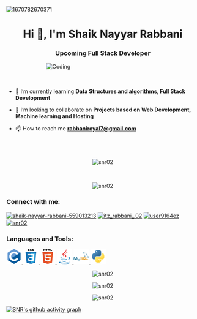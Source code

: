
![1670782670371](https://user-images.githubusercontent.com/109890201/206921435-15d6e199-1acc-4a39-be63-cef876c513b7.jpg)


<h1 align="center">Hi 👋, I'm Shaik Nayyar Rabbani</h1>

<h3 align="center">Upcoming Full Stack Developer</h3></p>
<img align="right" alt="Coding" width="400" src="https://github.com/Anmol-Baranwal/Cool-GIFs-For-GitHub/assets/74038190/8aa99f6c-267d-4977-9cd3-1a4c11675863">
<br><br><br>

- 🌱 I’m currently learning **Data Structures and algorithms, Full Stack Development**

- 👯 I’m looking to collaborate on **Projects based on Web Development, Machine learning and Hosting**

- 📫 How to reach me **rabbaniroyal7@gmail.com**
<br><br><br><br>
<p align="center"><img src="https://komarev.com/ghpvc/?username=snr02&label=Profile%20views&color=0e75b6&style=flat" alt="snr02"></p><br>
<p align="center"> <img src="https://github-profile-trophy.vercel.app/?username=snr02&theme=flat" alt="snr02" /></a> </p>
<h3 align="left">Connect with me:</h3>

<p align="left">
<a href="https://linkedin.com/in/shaik-nayyar-rabbani-559013213" target="blank"><img align="center" src="https://raw.githubusercontent.com/rahuldkjain/github-profile-readme-generator/master/src/images/icons/Social/linked-in-alt.svg" alt="shaik-nayyar-rabbani-559013213" height="30" width="40" /></a>
<a href="https://instagram.com/itz_rabbani_.02" target="blank"><img align="center" src="https://raw.githubusercontent.com/rahuldkjain/github-profile-readme-generator/master/src/images/icons/Social/instagram.svg" alt="itz_rabbani_.02" height="30" width="40" /></a>
<a href="https://www.leetcode.com/user9164ez" target="blank"><img align="center" src="https://raw.githubusercontent.com/rahuldkjain/github-profile-readme-generator/master/src/images/icons/Social/leet-code.svg" alt="user9164ez" height="30" width="40" /></a>
<a href="https://auth.geeksforgeeks.org/user/snr02" target="blank"><img align="center" src="https://raw.githubusercontent.com/rahuldkjain/github-profile-readme-generator/master/src/images/icons/Social/geeks-for-geeks.svg" alt="snr02" height="30" width="40" /></a>
</p>

<h3 align="left">Languages and Tools:</h3>

<p align="left"> <a href="https://www.cprogramming.com/" target="_blank" rel="noreferrer"> <img src="https://raw.githubusercontent.com/devicons/devicon/master/icons/c/c-original.svg" alt="c" width="40" height="40"/> </a> <a href="https://www.w3schools.com/css/" target="_blank" rel="noreferrer"> <img src="https://raw.githubusercontent.com/devicons/devicon/master/icons/css3/css3-original-wordmark.svg" alt="css3" width="40" height="40"/> </a> <a href="https://www.w3.org/html/" target="_blank" rel="noreferrer"> <img src="https://raw.githubusercontent.com/devicons/devicon/master/icons/html5/html5-original-wordmark.svg" alt="html5" width="40" height="40"/> </a> <a href="https://www.java.com" target="_blank" rel="noreferrer"> <img src="https://raw.githubusercontent.com/devicons/devicon/master/icons/java/java-original.svg" alt="java" width="40" height="40"/> </a> <a href="https://www.mysql.com/" target="_blank" rel="noreferrer"> <img src="https://raw.githubusercontent.com/devicons/devicon/master/icons/mysql/mysql-original-wordmark.svg" alt="mysql" width="40" height="40"/> </a> <a href="https://www.python.org" target="_blank" rel="noreferrer"> <img src="https://raw.githubusercontent.com/devicons/devicon/master/icons/python/python-original.svg" alt="python" width="40" height="40"/> </a> </p>

<p align="center"><img src="https://github-readme-stats-sigma-five.vercel.app/api/top-langs?username=snr02&show_icons=true&locale=en&layout=compact&theme=dracula" alt="snr02" /></p>

<p align="center"><img src="https://github-readme-stats-sigma-five.vercel.app/api?username=snr02&show_icons=true&locale=en&theme=dracula" alt="snr02" /></p>

<p align="center"><img src="https://github-readme-streak-stats.herokuapp.com/?user=snr02&theme=dracula" alt="snr02" /></p>

[![SNR's github activity graph](https://github-readme-activity-graph.vercel.app/graph?username=snr02&theme=dracula)](https://github.com/ashutosh00710/github-readme-activity-graph)

